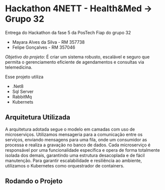 # Hackathon 4NETT - Health&Med -> Grupo 32

Entrega do Hackathon da fase 5 da PosTech Fiap do grupo 32 

 - Mayara Alves da Silva - RM 357738
 - Felipe Gonçalves - RM 357046

*Objetivo do projeto:* 
    É criar um sistema robusto, escalável e seguro que permita o gerenciamento eficiente de agendamentos e consultas via telemedicina. 

Esse projeto utiliza
- .Net8
- Sql Server
- RabbitMq
- Kubernets

## Arquitetura Utilizada 

A arquitetura adotada segue o modelo em camadas com uso de microserviços. Utilizamos mensageria para a comunicação entre os serviços, enviando mensagens para uma fila, onde um consumidor as processa e realiza a gravação no banco de dados.
Cada microserviço é responsável por uma funcionalidade específica e opera de forma totalmente isolada dos demais, garantindo uma estrutura desacoplada e de fácil manutenção.
Para garantir escalabilidade e resiliência ao ambiente, utilizamos o Kubernetes como orquestrador de containers.

    
## Rodando o Projeto

